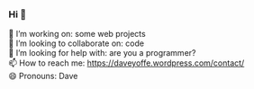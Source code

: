 ### Hi 👋
  
🔭 I’m working on: some web projects  
👯 I’m looking to collaborate on: code  
🤔 I’m looking for help with: are you a programmer?  
📫 How to reach me: https://daveyoffe.wordpress.com/contact/  
😄 Pronouns: Dave  
